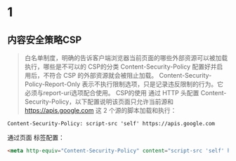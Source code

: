# 1

## 内容安全策略CSP
> 白名单制度，明确的告诉客户端浏览器当前页面的哪些外部资源可以被加载执行，哪些是不可以的
>CSP的分类
Content-Security-Policy 配置好并启用后，不符合 CSP 的外部资源就会被阻止加载。
Content-Security-Policy-Report-Only 表示不执行限制选项，只是记录违反限制的行为。它必须与report-uri选项配合使用。
CSP的使用
通过 HTTP 头配置 Content-Security-Policy，以下配置说明该页面只允许当前源和 https://apis.google.com 这 2 个源的脚本加载和执行：
~~~
Content-Security-Policy: script-src 'self' https://apis.google.com
~~~
通过页面 <meta> 标签配置：
~~~html
<meta http-equiv="Content-Security-Policy" content="script-src 'self' https://apis.goo
~~~
